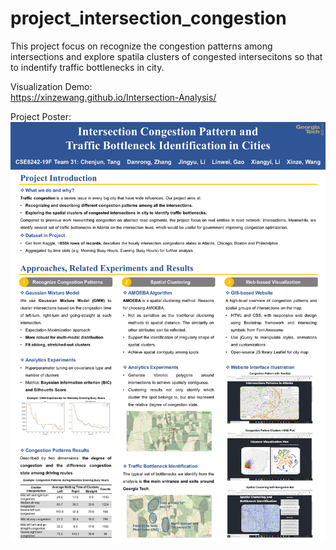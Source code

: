 # project_intersection_congestion
This project focus on recognize the congestion patterns among intersections and explore spatila clusters of congested intersecitons so that to indentify traffic bottlenecks in city.  

Visualization Demo:  
https://xinzewang.github.io/Intersection-Analysis/
  
Project Poster:  
<img src="https://github.com/AlanJYLi/project_intersection_congestion/blob/master/Poster%20pic.png" width="633" >
